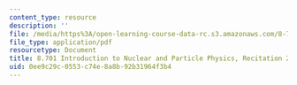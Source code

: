 ```yaml
---
content_type: resource
description: ''
file: /media/https%3A/open-learning-course-data-rc.s3.amazonaws.com/8-701-introduction-to-nuclear-and-particle-physics-fall-2020/0ee9c29c0553c74e8a8b92b31964f3b4_MIT8_701f20_rec20_soln.pdf
file_type: application/pdf
resourcetype: Document
title: 8.701 Introduction to Nuclear and Particle Physics, Recitation 20 Solutions
uid: 0ee9c29c-0553-c74e-8a8b-92b31964f3b4
---
```

